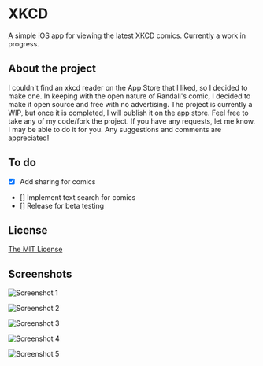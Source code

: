 # XKCD

A simple iOS app for viewing the latest XKCD comics.  Currently a work in progress.

## About the project

I couldn't find an xkcd reader on the App Store that I liked, so I decided to make one.  In keeping with the open nature of Randall's comic, I decided to make it open source and free with no advertising.  The project is currently a WIP, but once it is completed, I will publish it on the app store.  Feel free to take any of my code/fork the project.  If you have any requests, let me know.  I may be able to do it for you.  Any suggestions and comments are appreciated!

## To do

- [x] Add sharing for comics
- [] Implement text search for comics  
- [] Release for beta testing

## License

[The MIT License](LICENSE.md)

## Screenshots

![Screenshot 1](/Screenshots/1.png?raw=true "Home")

![Screenshot 2](/Screenshots/2.png?raw=true "Search")

![Screenshot 3](/Screenshots/3.png?raw=true "Comic")

![Screenshot 4](/Screenshots/4.png?raw=true "Alt-text")

![Screenshot 5](/Screenshots/5.png?raw=true "Share")
